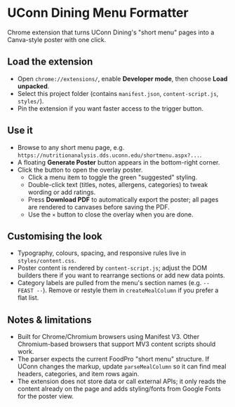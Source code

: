 # UConn Dining Menu Formatter

Chrome extension that turns UConn Dining's "short menu" pages into a Canva-style poster with one click.

## Load the extension
- Open `chrome://extensions/`, enable **Developer mode**, then choose **Load unpacked**.
- Select this project folder (contains `manifest.json`, `content-script.js`, `styles/`).
- Pin the extension if you want faster access to the trigger button.

## Use it
- Browse to any short menu page, e.g. `https://nutritionanalysis.dds.uconn.edu/shortmenu.aspx?...`.
- A floating **Generate Poster** button appears in the bottom-right corner.
- Click the button to open the overlay poster.
  - Click a menu item to toggle the green "suggested" styling.
  - Double-click text (titles, notes, allergens, categories) to tweak wording or add ratings.
  - Press **Download PDF** to automatically export the poster; all pages are rendered to canvases before saving the PDF.
  - Use the `×` button to close the overlay when you are done.

## Customising the look
- Typography, colours, spacing, and responsive rules live in `styles/content.css`.
- Poster content is rendered by `content-script.js`; adjust the DOM builders there if you want to rearrange sections or add new data points.
- Category labels are pulled from the menu's section names (e.g. `-- FEAST --`). Remove or restyle them in `createMealColumn` if you prefer a flat list.

## Notes & limitations
- Built for Chrome/Chromium browsers using Manifest V3. Other Chromium-based browsers that support MV3 content scripts should work.
- The parser expects the current FoodPro "short menu" structure. If UConn changes the markup, update `parseMealColumn` so it can find meal headers, categories, and item rows again.
- The extension does not store data or call external APIs; it only reads the content already on the page and adds styling/fonts from Google Fonts for the poster view.
